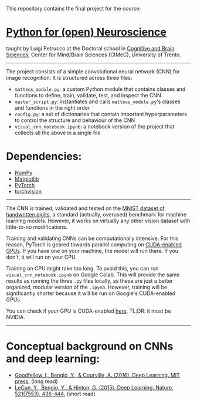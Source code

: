 This repository contains the final project for the course:

# [Python for (open) Neuroscience](https://github.com/vigji/python-cimec)

taught by Luigi Petrucco at the Doctoral school in [Cognitive and Brain Sciences](https://www.unitn.it/drcimec/), Center for Mind/Brain Sciences (CIMeC), University of Trento. 

---

The project consists of a simple convolutional neural network (CNN) for image recognition. It is structured across three files:
- `matteos_module.py`: a custom Python module that contains classes and functions to define, train, validate, test, and inspect the CNN 
- `master_script.py`: instantiates and calls `matteos_module.py`'s classes and functions in the right order
- `config.py`: a set of dictionaries that contain important hyperparameters to control the structure and behaviour of the CNN
- `visual_cnn_notebook.ipynb`: a notebook version of the project that collects all the above in a single file

# **Dependencies:**

- [NumPy](https://github.com/numpy/numpy)
- [Matplotlib](https://github.com/matplotlib/matplotlib)
- [PyTorch](https://github.com/pytorch/pytorch) 
- [torchvision](https://github.com/pytorch/vision)
 
---

The CNN is trained, validated and tested on the [MNIST dataset of handwritten digits](https://en.wikipedia.org/wiki/MNIST_database), a standard (actually, overused) benchmark for machine learning models. However, it works on virtually any other vision dataset with little-to-no modifications.

Training and validating CNNs can be computationally intensive. For this reason, PyTorch is geared towards parallel computing on [CUDA-enabled GPUs](https://en.wikipedia.org/wiki/CUDA). If you have one on your machine, the model will run there. If you don't, it will run on your CPU. 

Training on CPU might take too long. To avoid this, you can run `visual_cnn_notebook.ipynb` on Google Colab. This will provide the same results as running the three `.py` files locally, as these are just a better organized, modular version of the `.ipynb`. However, training will be significantly shorter because it will be run on Google's CUDA-enabled GPUs.

You can check if your GPU is CUDA-enabled [here](https://nvidia.custhelp.com/app/answers/detail/a_id/2137/~/which-gpus-support-cuda%3F). TL;DR: it must be NVIDIA.

---

# **Conceptual background on CNNs and deep learning**:
- [Goodfellow, I., Bengio, Y., & Courville, A. (2016). Deep Learning. MIT press.](https://www.deeplearningbook.org/) (long read)
- [LeCun, Y., Bengio, Y., & Hinton, G. (2015). Deep Learning. Nature, 521(7553), 436-444.](https://doi.org/10.1038/nature14539) (short read)
